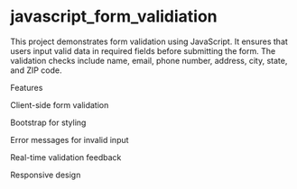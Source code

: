 # javascript_form_validiation
This project demonstrates form validation using JavaScript. It ensures that users input valid data in required fields before submitting the form. The validation checks include name, email, phone number, address, city, state, and ZIP code.

Features

Client-side form validation

Bootstrap for styling

Error messages for invalid input

Real-time validation feedback

Responsive design
